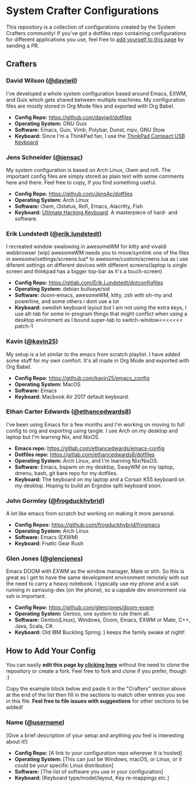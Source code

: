 # System Crafter Configurations

This repository is a collection of configurations created by the System Crafters community!  If you've got a dotfiles repo containing configurations for different applications you use, feel free to [add yourself to this page](#how-to-add-your-config) by sending a PR.

## Crafters

### David Wilson ([@daviwil](https://github.com/daviwil))

I've developed a whole system configuration based around Emacs, EXWM, and Guix which gets shared between multiple machines.  My configuration files are mostly stored in Org Mode files and exported with Org Babel.

- **Config Repo:** https://github.com/daviwil/dotfiles
- **Operating System:** GNU Guix
- **Software:** Emacs, Guix, Vimb, Polybar, Dunst, mpv, GNU Stow
- **Keyboard:** Since I'm a ThinkPad fan, I use the [ThinkPad Compact USB Keyboard](https://www.amazon.com/Lenovo-ThinkPad-Compact-Keyboard-TrackPoint/dp/B00F3U4TQS/ref=sr_1_3?crid=1P0R7L5JJA8CG&dchild=1&keywords=thinkpad+usb+keyboard&qid=1604238423&sprefix=thinkpad+usb+keyboard%2Caps%2C-1&sr=8-3)

### Jens Schneider ([@jensac](https://github.com/JensAc))

My system configuration is based on Arch Linux, i3wm and rofi. The important config files are simply stored as plain text with some comments here and there. Feel free to copy, if you find something useful. 

- **Config Repo:** https://github.com/JensAc/dotfiles
- **Operating System:** Arch Linux
- **Software:** i3wm, i3status, Rofi, Emacs, Alacritty, Fish
- **Keyboard:** [Ultimate Hacking Keyboard](https://ultimatehackingkeyboard.com/). A masterpiece of hard- and software. 

### Erik Lundstedt ([@erik.lundstedt](https://gitlab.com/Erik.Lundstedt))

I recreated window swalowing in awesomeWM for kitty and vivaldi webbrowser (wip)
awesomeWM needs you to move/symlink one of the files in awesome/settings/screens.lua* to awesome/custom/screens.lua as i use diferent settings on different devices with different screens(laptop is single screen and thinkpad has a bigger top-bar as it's a touch-screen)

- **Config Repo:** https://gitlab.com/Erik.Lundstedt/dotconfigfiles 
- **Operating System:** debian bullseye/sid
- **Software:** doom-emacs, awesomeWM, kitty, zsh with oh-my and powerline, and some others i dont use a lot
- **Keyboard:** swedish keyboard layout but I am not using the extra keys, I use alt-tab for some in-program things that might conflict when using a desktop enviroment as I bound super-tab to switch-window<<<<<<< patch-1

### Kavin ([@kavin25](https://github.com/kavin25))

My setup is a lot similar to the emacs from scratch playlist. I have added some stuff for my own comfort. It's all made in Org Mode and exported with Org Babel.

- **Config Repo:** https://github.com/kavin25/emacs_config
- **Operating System:** MacOS
- **Software:** Emacs
- **Keyboard:** Macbook Air 2017 default keyboard.

### Ethan Carter Edwards ([@ethancedwards8](https://github.com/ethancedwards8))

I've been using Emacs for a few months and I'm working on moving to full config to org and exporting using tangle. I use Arch on my desktop and laptop but I'm learning Nix, and NixOS.

- **Emacs repo:** https://gitlab.com/ethancedwards/emacs-config
- **Dotfiles repo:** https://gitlab.com/ethancedwards8/dotfiles
- **Operating System:** Arch Linux, and I'm learning Nix/NixOS.
- **Software:** Emacs, bspwm on my desktop, SwayWM on my laptop, dmenu, bash, git bare repo for my dotfiles.
- **Keyboard:** The keyboard on my laptop and a Corsair K55 keyboard on my desktop. Hoping to build an Ergodox split keyboard soon.

### John Gormley ([@frogduckhybrid](https://github.com/frogduckhybrid))

A lot like emacs from scratch but working on making it more personal.

- **Config Repos:** https://github.com/frogduckhybrid/frogmacs
- **Operating System:** Arch Linux
- **Software:** Emacs (EXWM)
- **Keyboard:** Fnatic Gear Rush

### Glen Jones ([@glencjones](https://github.com/glencjones))

Emacs DOOM with EXWM as the window manager, Mate or shh. So this is great as I get to have the same
development environment remotely with out the need to carry a heavy notebook. I typically use my phone and
a ssh running in samsung-dex (on the phone), so a capable dev environment via ssh is important.

- **Config Repo:** https://github.com/glencjones/doom-exwm
- **Operating System:** Gentoo, one system to rule them all.
- **Software:** Gentoo(Linux), Windows, Doom, Emacs, EXWM or Mate, C++, Java, Scala, C#.
- **Keyboard:** Old IBM Buckling Spring :) keeps the family awake at night!

## How to Add Your Config

You can easily **edit this page by [clicking here](https://github.com/SystemCrafters/crafter-configs/edit/master/README.md)** without the need to clone the repository or create a fork.  Feel free to fork and clone if you prefer, though :)

Copy the example block below and paste it in the "Crafters" section above at the end of the list then fill in the sections to match other entires you see in this file.  **Feel free to file issues with suggestions** for other sections to be added!

### Name ([@username](https://github.com/username))

[Give a brief description of your setup and anything you feel is interesting about it!]

- **Config Repo:** [A link to your configuration repo wherever it is hosted]
- **Operating System:** [This can just be Windows, macOS, or Linux, or it could be your specific Linux distribution]
- **Software:** [The list of software you use in your configuration]
- **Keyboard:** [Keyboard type/model/layout, Key re-mappings etc.]
